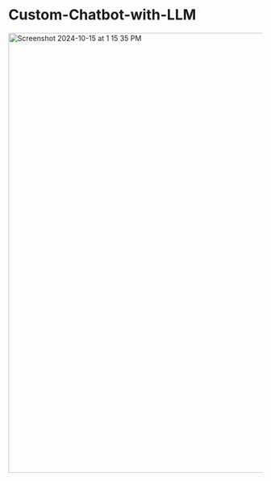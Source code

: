 # Custom-Chatbot-with-LLM
<img width="872" alt="Screenshot 2024-10-15 at 1 15 35 PM" src="https://github.com/user-attachments/assets/3ce973ee-b22b-4b7b-ba1e-ae49b8637c0f">
